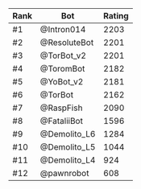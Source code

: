 Rank|Bot|Rating
---|---|---
#1|@Intron014|2203
#2|@ResoluteBot|2201
#3|@TorBot_v2|2201
#4|@ToromBot|2182
#5|@YoBot_v2|2181
#6|@TorBot|2162
#7|@RaspFish|2090
#8|@FataliiBot|1596
#9|@Demolito_L6|1284
#10|@Demolito_L5|1044
#11|@Demolito_L4|924
#12|@pawnrobot|608
